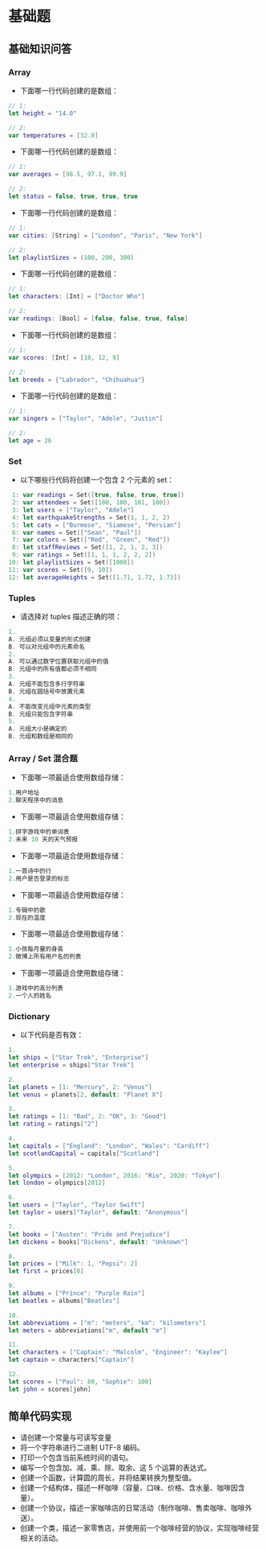 # 基础题

## 基础知识问答

### Array

- 下面哪一行代码创建的是数组：

```swift
// 1:
let height = "14.0"

// 2:
var temperatures = [32.0]
```

- 下面哪一行代码创建的是数组：

```swift
// 1:
var averages = [98.5, 97.1, 99.9]

// 2:
let status = false, true, true, true
```

- 下面哪一行代码创建的是数组：

```swift
// 1:
var cities: [String] = ["London", "Paris", "New York"]

// 2:
let playlistSizes = (100, 200, 300)
```

- 下面哪一行代码创建的是数组：

```swift
// 1:
let characters: [Int] = ["Doctor Who"]

// 2:
var readings: [Bool] = [false, false, true, false]
```

- 下面哪一行代码创建的是数组：

```swift
// 1:
var scores: [Int] = [10, 12, 9]

// 2:
let breeds = {"Labrador", "Chihuahua"}
```

- 下面哪一行代码创建的是数组：

```swift
// 1:
var singers = ["Taylor", "Adele", "Justin"]

// 2:
let age = 26
```

### Set

- 以下哪些行代码将创建一个包含 2 个元素的 set：

```swift
 1: var readings = Set([true, false, true, true])
 2: var attendees = Set([100, 100, 101, 100])
 3: let users = ["Taylor", "Adele"]
 4: let earthquakeStrengths = Set(1, 1, 2, 2)
 5: let cats = ["Burmese", "Siamese", "Persian"]
 6: var names = Set(["Sean", "Paul"])
 7: var colors = Set(["Red", "Green", "Red"])
 8: let staffReviews = Set([1, 2, 1, 2, 3])
 9: var ratings = Set([1, 1, 1, 2, 2, 2])
10: let playlistSizes = Set([1000])
11: var scores = Set([9, 10])
12: let averageHeights = Set([1.71, 1.72, 1.73])
```

### Tuples

- 请选择对 tuples 描述正确的项：

```swift
1.
A. 元组必须以变量的形式创建
B. 可以对元组中的元素命名
2.
A. 可以通过数字位置获取元组中的值
B. 元组中的所有值都必须不相同
3.
A. 元组不能包含多行字符串
B. 元组在圆括号中放置元素
4.
A. 不能改变元组中元素的类型
B. 元组只能包含字符串
5.
A. 元组大小是确定的
B. 元组和数组是相同的
```

### Array / Set 混合题

- 下面哪一项最适合使用数组存储：

```swift
1.用户地址
2.聊天程序中的消息
```

- 下面哪一项最适合使用数组存储：

```swift
1.拼字游戏中的单词表
2.未来 10 天的天气预报
```

- 下面哪一项最适合使用数组存储：

```swift
1.一首诗中的行
2.用户是否登录的标志
```

- 下面哪一项最适合使用数组存储：

```swift
1.专辑中的歌
2.现在的温度
```

- 下面哪一项最适合使用数组存储：

```swift
1.小孩每月量的身高
2.微博上所有用户名的列表
```

- 下面哪一项最适合使用数组存储：

```swift
1.游戏中的高分列表
2.一个人的姓名
```

### Dictionary

- 以下代码是否有效：

```swift
1.
let ships = ["Star Trek", "Enterprise"]
let enterprise = ships["Star Trek"]

2.
let planets = [1: "Mercury", 2: "Venus"]
let venus = planets[2, default: "Planet X"]

3.
let ratings = [1: "Bad", 2: "OK", 3: "Good"]
let rating = ratings["2"]

4.
let capitals = ["England": "London", "Wales": "Cardiff"]
let scotlandCapital = capitals["Scotland"]

5.
let olympics = [2012: "London", 2016: "Rio", 2020: "Tokyo"]
let london = olympics[2012]

6.
let users = ["Taylor", "Taylor Swift"]
let taylor = users["Taylor", default: "Anonymous"]

7.
let books = ["Austen": "Pride and Prejudice"]
let dickens = books["Dickens", default: "Unknown"]

8.
let prices = ["Milk": 1, "Pepsi": 2]
let first = prices[0]

9.
let albums = ["Prince": "Purple Rain"]
let beatles = albums["Beatles"]

10.
let abbreviations = ["m": "meters", "km": "kilometers"]
let meters = abbreviations["m", default "m"]

11.
let characters = ["Captain": "Malcolm", "Engineer": "Kaylee"]
let captain = characters["Captain"]

12.
let scores = ["Paul": 80, "Sophie": 100]
let john = scores[john]
```



## 简单代码实现



- 请创建一个常量与可读写变量
- 将一个字符串进行二进制 UTF-8 编码。
- 打印一个包含当前系统时间的语句。
- 编写一个包含加、减、乘、除、取余、这 5 个运算的表达式。
- 创建一个函数，计算圆的周长，并将结果转换为整型值。
- 创建一个结构体，描述一杯咖啡（容量、口味、价格、含水量、咖啡因含量）。
- 创建一个协议，描述一家咖啡店的日常活动（制作咖啡、售卖咖啡、咖啡外送）。
- 创建一个类，描述一家零售店，并使用前一个咖啡经营的协议，实现咖啡经营相关的活动。